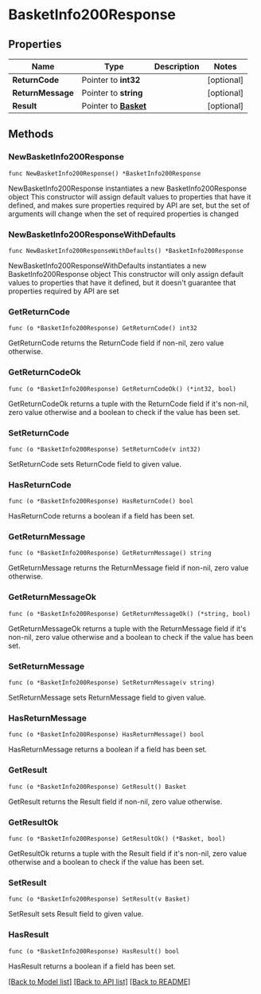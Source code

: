 # BasketInfo200Response

## Properties

Name | Type | Description | Notes
------------ | ------------- | ------------- | -------------
**ReturnCode** | Pointer to **int32** |  | [optional] 
**ReturnMessage** | Pointer to **string** |  | [optional] 
**Result** | Pointer to [**Basket**](Basket.md) |  | [optional] 

## Methods

### NewBasketInfo200Response

`func NewBasketInfo200Response() *BasketInfo200Response`

NewBasketInfo200Response instantiates a new BasketInfo200Response object
This constructor will assign default values to properties that have it defined,
and makes sure properties required by API are set, but the set of arguments
will change when the set of required properties is changed

### NewBasketInfo200ResponseWithDefaults

`func NewBasketInfo200ResponseWithDefaults() *BasketInfo200Response`

NewBasketInfo200ResponseWithDefaults instantiates a new BasketInfo200Response object
This constructor will only assign default values to properties that have it defined,
but it doesn't guarantee that properties required by API are set

### GetReturnCode

`func (o *BasketInfo200Response) GetReturnCode() int32`

GetReturnCode returns the ReturnCode field if non-nil, zero value otherwise.

### GetReturnCodeOk

`func (o *BasketInfo200Response) GetReturnCodeOk() (*int32, bool)`

GetReturnCodeOk returns a tuple with the ReturnCode field if it's non-nil, zero value otherwise
and a boolean to check if the value has been set.

### SetReturnCode

`func (o *BasketInfo200Response) SetReturnCode(v int32)`

SetReturnCode sets ReturnCode field to given value.

### HasReturnCode

`func (o *BasketInfo200Response) HasReturnCode() bool`

HasReturnCode returns a boolean if a field has been set.

### GetReturnMessage

`func (o *BasketInfo200Response) GetReturnMessage() string`

GetReturnMessage returns the ReturnMessage field if non-nil, zero value otherwise.

### GetReturnMessageOk

`func (o *BasketInfo200Response) GetReturnMessageOk() (*string, bool)`

GetReturnMessageOk returns a tuple with the ReturnMessage field if it's non-nil, zero value otherwise
and a boolean to check if the value has been set.

### SetReturnMessage

`func (o *BasketInfo200Response) SetReturnMessage(v string)`

SetReturnMessage sets ReturnMessage field to given value.

### HasReturnMessage

`func (o *BasketInfo200Response) HasReturnMessage() bool`

HasReturnMessage returns a boolean if a field has been set.

### GetResult

`func (o *BasketInfo200Response) GetResult() Basket`

GetResult returns the Result field if non-nil, zero value otherwise.

### GetResultOk

`func (o *BasketInfo200Response) GetResultOk() (*Basket, bool)`

GetResultOk returns a tuple with the Result field if it's non-nil, zero value otherwise
and a boolean to check if the value has been set.

### SetResult

`func (o *BasketInfo200Response) SetResult(v Basket)`

SetResult sets Result field to given value.

### HasResult

`func (o *BasketInfo200Response) HasResult() bool`

HasResult returns a boolean if a field has been set.


[[Back to Model list]](../README.md#documentation-for-models) [[Back to API list]](../README.md#documentation-for-api-endpoints) [[Back to README]](../README.md)


